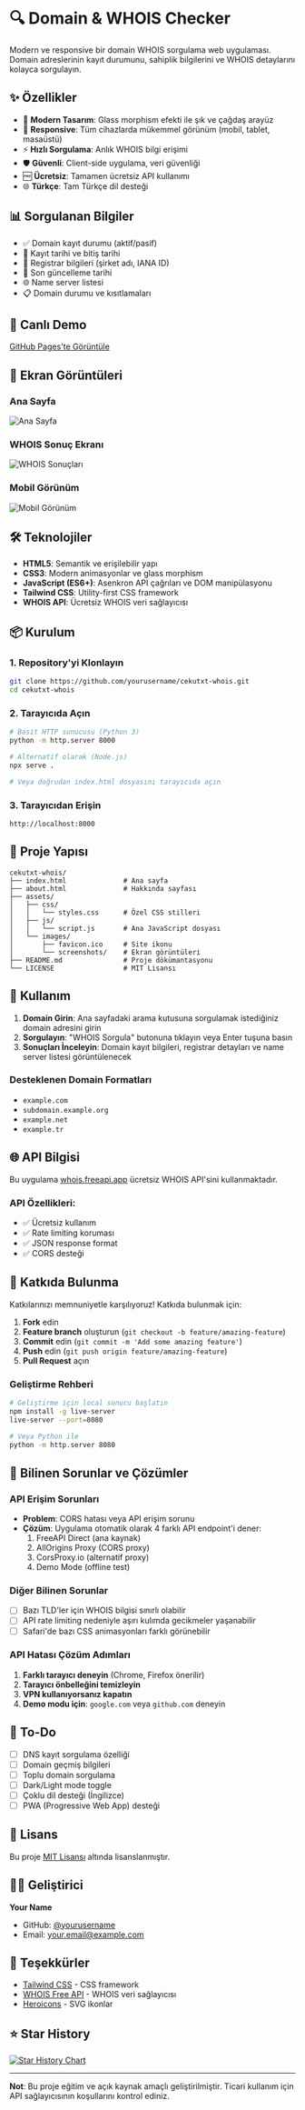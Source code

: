 # 🔍 Domain & WHOIS Checker

Modern ve responsive bir domain WHOIS sorgulama web uygulaması. Domain adreslerinin kayıt durumunu, sahiplik bilgilerini ve WHOIS detaylarını kolayca sorgulayın.

## ✨ Özellikler

- 🎨 **Modern Tasarım**: Glass morphism efekti ile şık ve çağdaş arayüz
- 📱 **Responsive**: Tüm cihazlarda mükemmel görünüm (mobil, tablet, masaüstü)
- ⚡ **Hızlı Sorgulama**: Anlık WHOIS bilgi erişimi
- 🛡️ **Güvenli**: Client-side uygulama, veri güvenliği
- 🆓 **Ücretsiz**: Tamamen ücretsiz API kullanımı
- 🌐 **Türkçe**: Tam Türkçe dil desteği

## 📊 Sorgulanan Bilgiler

- ✅ Domain kayıt durumu (aktif/pasif)
- 📅 Kayıt tarihi ve bitiş tarihi
- 🏢 Registrar bilgileri (şirket adı, IANA ID)
- 🔄 Son güncelleme tarihi
- 🌐 Name server listesi
- 📋 Domain durumu ve kısıtlamaları

## 🚀 Canlı Demo

[GitHub Pages'te Görüntüle](https://yourusername.github.io/cekutxt-whois)

## 📸 Ekran Görüntüleri

### Ana Sayfa
![Ana Sayfa](screenshots/homepage.png)

### WHOIS Sonuç Ekranı
![WHOIS Sonuçları](screenshots/results.png)

### Mobil Görünüm
![Mobil Görünüm](screenshots/mobile.png)

## 🛠️ Teknolojiler

- **HTML5**: Semantik ve erişilebilir yapı
- **CSS3**: Modern animasyonlar ve glass morphism
- **JavaScript (ES6+)**: Asenkron API çağrıları ve DOM manipülasyonu
- **Tailwind CSS**: Utility-first CSS framework
- **WHOIS API**: Ücretsiz WHOIS veri sağlayıcısı

## 📦 Kurulum

### 1. Repository'yi Klonlayın
```bash
git clone https://github.com/yourusername/cekutxt-whois.git
cd cekutxt-whois
```

### 2. Tarayıcıda Açın
```bash
# Basit HTTP sunucusu (Python 3)
python -m http.server 8000

# Alternatif olarak (Node.js)
npx serve .

# Veya doğrudan index.html dosyasını tarayıcıda açın
```

### 3. Tarayıcıdan Erişin
```
http://localhost:8000
```

## 📂 Proje Yapısı

```
cekutxt-whois/
├── index.html              # Ana sayfa
├── about.html              # Hakkında sayfası
├── assets/
│   ├── css/
│   │   └── styles.css      # Özel CSS stilleri
│   ├── js/
│   │   └── script.js       # Ana JavaScript dosyası
│   └── images/
│       ├── favicon.ico     # Site ikonu
│       └── screenshots/    # Ekran görüntüleri
├── README.md               # Proje dökümantasyonu
└── LICENSE                 # MIT Lisansı
```

## 🔧 Kullanım

1. **Domain Girin**: Ana sayfadaki arama kutusuna sorgulamak istediğiniz domain adresini girin
2. **Sorgulayın**: "WHOIS Sorgula" butonuna tıklayın veya Enter tuşuna basın
3. **Sonuçları İnceleyin**: Domain kayıt bilgileri, registrar detayları ve name server listesi görüntülenecek

### Desteklenen Domain Formatları
- `example.com`
- `subdomain.example.org`
- `example.net`
- `example.tr`

## 🌐 API Bilgisi

Bu uygulama [whois.freeapi.app](https://whois.freeapi.app) ücretsiz WHOIS API'sini kullanmaktadır.

### API Özellikleri:
- ✅ Ücretsiz kullanım
- ✅ Rate limiting koruması
- ✅ JSON response format
- ✅ CORS desteği

## 🤝 Katkıda Bulunma

Katkılarınızı memnuniyetle karşılıyoruz! Katkıda bulunmak için:

1. **Fork** edin
2. **Feature branch** oluşturun (`git checkout -b feature/amazing-feature`)
3. **Commit** edin (`git commit -m 'Add some amazing feature'`)
4. **Push** edin (`git push origin feature/amazing-feature`)
5. **Pull Request** açın

### Geliştirme Rehberi

```bash
# Geliştirme için local sunucu başlatın
npm install -g live-server
live-server --port=8080

# Veya Python ile
python -m http.server 8080
```

## 🐛 Bilinen Sorunlar ve Çözümler

### API Erişim Sorunları
- **Problem**: CORS hatası veya API erişim sorunu
- **Çözüm**: Uygulama otomatik olarak 4 farklı API endpoint'i dener:
  1. FreeAPI Direct (ana kaynak)
  2. AllOrigins Proxy (CORS proxy)
  3. CorsProxy.io (alternatif proxy)
  4. Demo Mode (offline test)

### Diğer Bilinen Sorunlar
- [ ] Bazı TLD'ler için WHOIS bilgisi sınırlı olabilir
- [ ] API rate limiting nedeniyle aşırı kulımda gecikmeler yaşanabilir
- [ ] Safari'de bazı CSS animasyonları farklı görünebilir

### API Hatası Çözüm Adımları
1. **Farklı tarayıcı deneyin** (Chrome, Firefox önerilir)
2. **Tarayıcı önbelleğini temizleyin**
3. **VPN kullanıyorsanız kapatın**
4. **Demo modu için**: `google.com` veya `github.com` deneyin

## 📝 To-Do

- [ ] DNS kayıt sorgulama özelliği
- [ ] Domain geçmiş bilgileri
- [ ] Toplu domain sorgulama
- [ ] Dark/Light mode toggle
- [ ] Çoklu dil desteği (İngilizce)
- [ ] PWA (Progressive Web App) desteği

## 📄 Lisans

Bu proje [MIT Lisansı](LICENSE) altında lisanslanmıştır.

## 👨‍💻 Geliştirici

**Your Name**
- GitHub: [@yourusername](https://github.com/yourusername)
- Email: your.email@example.com

## 🙏 Teşekkürler

- [Tailwind CSS](https://tailwindcss.com/) - CSS framework
- [WHOIS Free API](https://whois.freeapi.app/) - WHOIS veri sağlayıcısı
- [Heroicons](https://heroicons.com/) - SVG ikonlar

## ⭐ Star History

[![Star History Chart](https://api.star-history.com/svg?repos=yourusername/cekutxt-whois&type=Date)](https://star-history.com/#yourusername/cekutxt-whois&Date)

---

**Not**: Bu proje eğitim ve açık kaynak amaçlı geliştirilmiştir. Ticari kullanım için API sağlayıcısının koşullarını kontrol ediniz.

